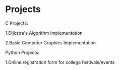 # Projects


C Projects:


1.Dijkstra's Algorithm Implementation


2.Basic Computer Graphics Implementation


Python Projects:


1.Online registration form for college festivals/events



